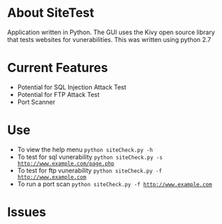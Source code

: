 # About SiteTest
Application written in Python.
The GUI uses the Kivy open source library that tests websites for vunerabilities. 
This was written using python 2.7

# Current Features
* Potential for SQL Injection Attack Test
* Potential for FTP Attack Test 
* Port Scanner

# Use
* To view the help menu <code>python siteCheck.py -h</code>
* To test for sql vunerability <code>python siteCheck.py -s http://www.example.com/page.php</code>
* To test for ftp vunerability <code>python siteCheck.py -f http://www.example.com</code>
* To run a port scan <code>python siteCheck.py -f http://www.example.com</code>

# Issues
